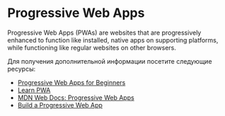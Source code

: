 # Progressive Web Apps

Progressive Web Apps (PWAs) are websites that are progressively enhanced to function like installed, native apps on supporting platforms, while functioning like regular websites on other browsers.

Для получения дополнительной информации посетите следующие ресурсы:

- [Progressive Web Apps for Beginners](https://www.freecodecamp.org/news/what-are-progressive-web-apps/)
- [Learn PWA](https://web.dev/learn/pwa/)
- [MDN Web Docs: Progressive Web Apps ](https://developer.mozilla.org/en-US/docs/Web/Progressive_web_apps/)
- [Build a Progressive Web App](https://www.youtube.com/watch?v=sFsRylCQblw)
